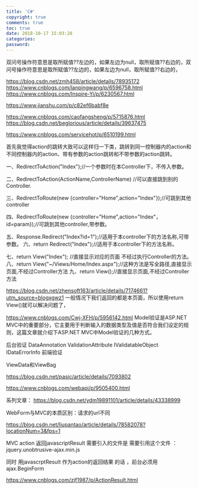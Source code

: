 ```yaml
---
title: 'C#'
copyright: true
comments: true
toc: true
date: 2018-10-17 15:03:28
categories:
password:
---
```

双问号操作符意思是取所赋值??左边的，如果左边为null，取所赋值??右边的，双问号操作符意思是取所赋值??左边的，如果左边为null，取所赋值??右边的，

https://blog.csdn.net/zmh458/article/details/78935172
https://www.cnblogs.com/lanpingwang/p/6596758.html
https://www.cnblogs.com/Inspire-Yi/p/6230567.html

https://www.jianshu.com/p/c82ef6babf8e

https://www.cnblogs.com/caofangsheng/p/5715876.html
https://blog.csdn.net/beglorious/article/details/39637475
 
https://www.cnblogs.com/servicehot/p/6510199.html


首先我觉得action的跳转大致可以这样归一下类，跳转到同一控制器内的action和不同控制器内的action、带有参数的action跳转和不带参数的action跳转。

一、RedirectToAction("Index");//一个参数时在本Controller下，不传入参数。

二、RedirectToAction(ActionName,ControllerName) //可以直接跳到别的Controller.

三、RedirectToRoute(new {controller="Home",action="Index"});//可跳到其他controller

四、RedirectToRoute(new {controller="Home",action="Index"， id=param});//可跳到其他controller,带参数。

五、Response.Redirect("Index?id=1");//适用于本controller下的方法名称,可带参数。
六、return Redirect("Index");//适用于本controller下的方法名称。

七、return View("Index"); //直接显示对应的页面 不经过执行Controller的方法。 
八、return View("~/Views/Home/Index.aspx");//这种方法是写全路径,直接显示页面,不经过Controller方法
九、return View();//直接显示页面,不经过Controller方法


https://blog.csdn.net/zhensoft163/article/details/7174661?utm_source=blogxgwz1
一般情况下我们返回的都是本页面，所以使用return View()就可以解决问题了，


https://www.cnblogs.com/Cwj-XFH/p/5956142.html
Model验证是ASP.NET MVC中的重要部分，它主要用于判断输入的数据类型及值是否符合我们设定的规则，这篇文章就介绍下ASP.NET MVC中Model验证的几种方式。


后台验证
DataAnnotation
ValidationAttribute
IValidatableObject
IDataErrorInfo
前端验证


ViewData和ViewBag

https://blog.csdn.net/pasic/article/details/7093802

https://www.cnblogs.com/webapi/p/9505400.html


系列文章：
https://blog.csdn.net/ydm19891101/article/details/43338999

WebForm与MVC的本质区别：请求的url不同


https://blog.csdn.net/liupantao/article/details/78582078?locationNum=3&fps=1


 
MVC action 返回javascriptResult 需要引入的文件是 
需要引用这个文件 ：   jquery.unobtrusive-ajax.min.js 

同时 用javascrptResult  作为action的返回结果 的话 ，前台必须用ajax.BeginForm  


https://www.cnblogs.com/zjf1987/p/ActionResult.html
